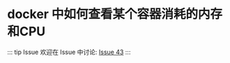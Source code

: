# docker 中如何查看某个容器消耗的内存和CPU



::: tip Issue 
 欢迎在 Issue 中讨论: [Issue 43](https://github.com/shfshanyue/Daily-Question/issues/43) 
:::